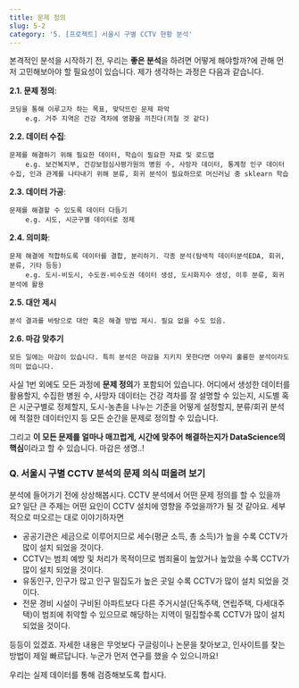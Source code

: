 ```yaml
---
title: 문제 정의
slug: 5-2
category: '5. [프로젝트] 서울시 구별 CCTV 현황 분석'
---
```


본격적인 분석을 시작하기 전, 우리는 **좋은 분석**을 하려면 어떻게 해야할까?에 관해 먼저 고민해보아야 할 필요성이 있습니다. 제가 생각하는 과정은 다음과 같습니다.

**2.1. 문제 정의**:

    코딩을 통해 이루고자 하는 목표, 맞닥뜨린 문제 파악
        e.g. 거주 지역은 건강 격차에 영향을 끼친다(끼칠 것 같다)

**2.2. 데이터 수집**:

    문제를 해결하기 위해 필요한 데이터, 학습이 필요한 자료 및 로드맵
        e.g. 보건복지부, 건강보험심사평가원의 병원 수, 사망자 데이터, 통계청 인구 데이터 수집, 인과 관계를 나타내기 위해 분류, 회귀 분석이 필요하므로 머신러닝 중 sklearn 학습

**2.3. 데이터 가공**:

    문제를 해결할 수 있도록 데이터 다듬기
        e.g. 시도, 시군구별 데이터로 정제

**2.4. 의미화**:

    문제 해결에 적합하도록 데이터를 결합, 분리하기. 각종 분석(탐색적 데이터분석EDA, 회귀, 분류, 기타 등등)
        e.g. 도시-비도시, 수도권-비수도권 데이터 생성, 도시화지수 생성, 이후 분류, 회귀 분석에 활용

**2.5. 대안 제시**

    분석 결과를 바탕으로 대안 혹은 해결 방법 제시. 필요 없을 수도 있음.

**2.6. 마감 맞추기**

    모든 일에는 마감이 있습니다. 특히 분석은 마감을 지키지 못한다면 아무리 훌륭한 분석이라도 의미 없습니다.


사실 1번 외에도 모든 과정에 **문제 정의**가 포함되어 있습니다. 어디에서 생성한 데이터를 활용할지, 수집한 병원 수, 사망자 데이터는 건강 격차를 잘 설명할 수 있는지, 시도별 혹은 시군구별로 정제할지, 도시-농촌을 나누는 기준을 어떻게 설정할지, 분류/회귀 분석에 적절한 데이터인지 등 모든 순간을 문제로 정의할 수 있습니다. 

그리고 **이 모든 문제를 얼마나 매끄럽게, 시간에 맞추어 해결하는지가 DataScience의 핵심**이라고 할 수 있습니다. 마감은 생명..!

### Q. 서울시 구별 CCTV 분석의 문제 의식 떠올려 보기

분석에 들어가기 전에 상상해봅시다. CCTV 분석에서 어떤 문제 정의를 할 수 있을까요? 일단 큰 주제는 어떤 요인이 CCTV 설치에 영향을 주었을까?가 될 것 같아요. 세부적으로 떠오르는 대로 이야기하자면

- 공공기관은 세금으로 이루어지므로 세수(평균 소득, 총 소득)가 높을 수록 CCTV가 많이 설치 되었을 것이다.
- CCTV는 범죄 예방 및 처리가 목적이므로 범죄율이 높았거나 높았을 수록 CCTV가 많이 설치 되었을 것이다.
- 유동인구, 인구가 많고 인구 밀집도가 높은 곳일 수록 CCTV가 많이 설치 되었을 것이다.
- 전문 경비 시설이 구비된 아파트보다 다른 주거시설(단독주택, 연립주택, 다세대주택)이 범죄에 취약할 수 있으므로 해당하는 지역이 밀집할수록 CCTV가 많이 설치 되었을 것이다.

등등이 있겠죠. 자세한 내용은 무엇보다 구글링이나 논문을 찾아보고, 인사이트를 찾는 방법이 제일 빠르답니다. 누군가 먼저 연구를 했을 수 있으니까요!

우리는 실제 데이터를 통해 검증해보도록 합시다.
